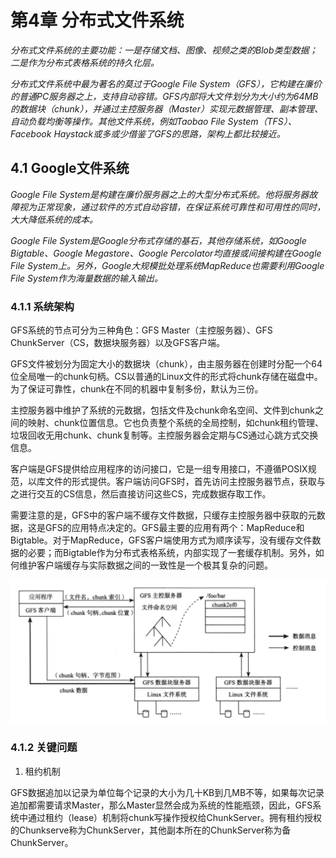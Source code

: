 # 第4章 分布式文件系统

*分布式文件系统的主要功能：一是存储文档、图像、视频之类的Blob类型数据；二是作为分布式表格系统的持久化层。*

*分布式文件系统中最为著名的莫过于Google File System（GFS），它构建在廉价的普通PC服务器之上，支持自动容错。GFS内部将大文件划分为大小约为64MB的数据块（chunk），并通过主控服务器（Master）实现元数据管理、副本管理、自动负载均衡等操作。其他文件系统，例如Taobao File System（TFS）、Facebook Haystack或多或少借鉴了GFS的思路，架构上都比较接近。*

## 4.1 Google文件系统

*Google File System是构建在廉价服务器之上的大型分布式系统。他将服务器故障视为正常现象，通过软件的方式自动容错，在保证系统可靠性和可用性的同时，大大降低系统的成本。*

*Google File System是Google分布式存储的基石，其他存储系统，如Google Bigtable、Google Megastore、Google Percolator均直接或间接构建在Google File System上。另外，Google大规模批处理系统MapReduce也需要利用Google File System作为海量数据的输入输出。*

### 4.1.1 系统架构

GFS系统的节点可分为三种角色：GFS Master（主控服务器）、GFS ChunkServer（CS，数据块服务器）以及GFS客户端。

GFS文件被划分为固定大小的数据块（chunk），由主服务器在创建时分配一个64位全局唯一的chunk句柄。CS以普通的Linux文件的形式将chunk存储在磁盘中。为了保证可靠性，chunk在不同的机器中复制多份，默认为三份。

主控服务器中维护了系统的元数据，包括文件及chunk命名空间、文件到chunk之间的映射、chunk位置信息。它也负责整个系统的全局控制，如chunk租约管理、垃圾回收无用chunk、chunk复制等。主控服务器会定期与CS通过心跳方式交换信息。

客户端是GFS提供给应用程序的访问接口，它是一组专用接口，不遵循POSIX规范，以库文件的形式提供。客户端访问GFS时，首先访问主控服务器节点，获取与之进行交互的CS信息，然后直接访问这些CS，完成数据存取工作。

需要注意的是，GFS中的客户端不缓存文件数据，只缓存主控服务器中获取的元数据，这是GFS的应用特点决定的。GFS最主要的应用有两个：MapReduce和Bigtable。对于MapReduce，GFS客户端使用方式为顺序读写，没有缓存文件数据的必要；而Bigtable作为分布式表格系统，内部实现了一套缓存机制。另外，如何维护客户端缓存与实际数据之间的一致性是一个极其复杂的问题。

![GFS整体架构](chapter4-pic/图4.1.1-GFS整体架构.png)

### 4.1.2 关键问题

1. 租约机制

GFS数据追加以记录为单位每个记录的大小为几十KB到几MB不等，如果每次记录追加都需要请求Master，那么Master显然会成为系统的性能瓶颈，因此，GFS系统中通过租约（lease）机制将chunk写操作授权给ChunkServer。拥有租约授权的Chunkserve称为ChunkServer，其他副本所在的ChunkServer称为备ChunkServer。